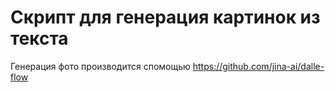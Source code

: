 # Скрипт для генерация картинок из текста

Генерация фото производится спомощью https://github.com/jina-ai/dalle-flow